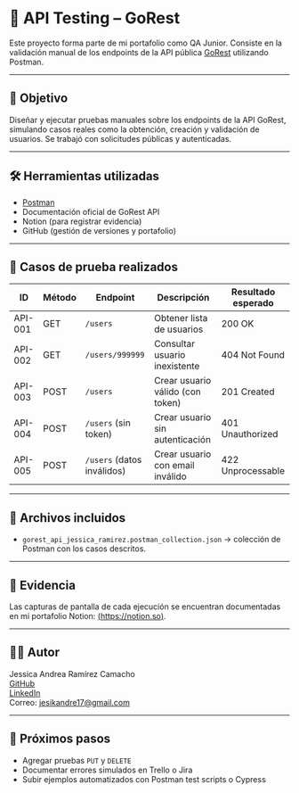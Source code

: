 # 🧪 API Testing – GoRest

Este proyecto forma parte de mi portafolio como QA Junior. Consiste en la validación manual de los endpoints de la API pública [GoRest](https://gorest.co.in/) utilizando Postman.

---

## 🎯 Objetivo

Diseñar y ejecutar pruebas manuales sobre los endpoints de la API GoRest, simulando casos reales como la obtención, creación y validación de usuarios. Se trabajó con solicitudes públicas y autenticadas.

---

## 🛠 Herramientas utilizadas

- [Postman](https://www.postman.com/)
- Documentación oficial de GoRest API
- Notion (para registrar evidencia)
- GitHub (gestión de versiones y portafolio)

---

## 🧪 Casos de prueba realizados

| ID      | Método | Endpoint                   | Descripción                           | Resultado esperado   |
|---------|--------|----------------------------|---------------------------------------|-----------------------|
| API-001 | GET    | `/users`                   | Obtener lista de usuarios             | 200 OK                |
| API-002 | GET    | `/users/999999`            | Consultar usuario inexistente         | 404 Not Found         |
| API-003 | POST   | `/users`                   | Crear usuario válido (con token)      | 201 Created           |
| API-004 | POST   | `/users` (sin token)       | Crear usuario sin autenticación       | 401 Unauthorized      |
| API-005 | POST   | `/users` (datos inválidos) | Crear usuario con email inválido      | 422 Unprocessable     |

---

## 📁 Archivos incluidos

- `gorest_api_jessica_ramirez.postman_collection.json` → colección de Postman con los casos descritos.

---

## 📸 Evidencia

Las capturas de pantalla de cada ejecución se encuentran documentadas en mi portafolio Notion: [(https://notion.so)](https://www.notion.so/Portafolio-QA-Jessica-Andrea-Ram-rez-Camacho-23290bf6a10780548085df8654459004?source=copy_link).

---

## 👩‍💻 Autor

Jessica Andrea Ramírez Camacho  
[GitHub](https://github.com/jessicaramirez17)  
[LinkedIn](https://www.linkedin.com/in/jessica-ramírez-851898197)  
Correo: jesikandre17@gmail.com

---

## 🚀 Próximos pasos

- Agregar pruebas `PUT` y `DELETE`
- Documentar errores simulados en Trello o Jira
- Subir ejemplos automatizados con Postman test scripts o Cypress
